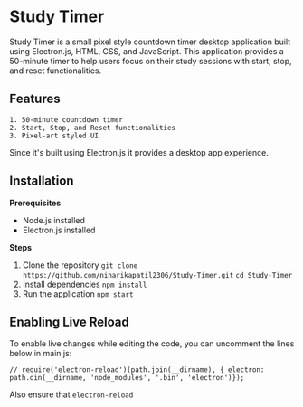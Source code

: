 # Study Timer

Study Timer is a small pixel style countdown timer desktop application built using Electron.js, HTML, CSS, and JavaScript. This application provides a 50-minute timer to help users focus on their study sessions with start, stop, and reset functionalities.

## Features
    1. 50-minute countdown timer
    2. Start, Stop, and Reset functionalities
    3. Pixel-art styled UI

Since it's built using Electron.js it provides a desktop app experience.

## Installation

**Prerequisites**
* Node.js installed
* Electron.js installed

**Steps**
1. Clone the repository
        ```git clone https://github.com/niharikapatil2306/Study-Timer.git```
        ```cd Study-Timer```
2. Install dependencies
        ```npm install```
3. Run the application
        ```npm start```

## Enabling Live Reload
To enable live changes while editing the code, you can uncomment the lines below in main.js:

```// require('electron-reload')(path.join(__dirname), { electron: path.oin(__dirname, 'node_modules', '.bin', 'electron')});```

Also ensure that ```electron-reload```